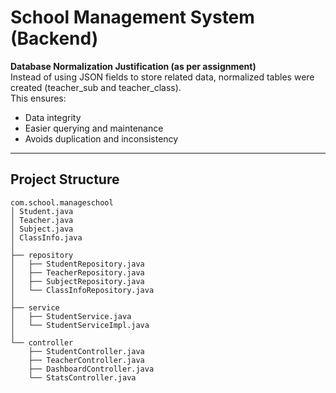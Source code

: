 #  School Management System (Backend)

 **Database Normalization Justification (as per assignment)**  
Instead of using JSON fields to store related data, normalized tables were created (teacher_sub and teacher_class).  
This ensures:
- Data integrity  
- Easier querying and maintenance  
- Avoids duplication and inconsistency  

---

##  Project Structure
```
com.school.manageschool
│ Student.java
│ Teacher.java
│ Subject.java
│ ClassInfo.java
│
├── repository
│   ├── StudentRepository.java
│   ├── TeacherRepository.java
│   ├── SubjectRepository.java
│   └── ClassInfoRepository.java
│
├── service
│   ├── StudentService.java
│   └── StudentServiceImpl.java
│
└── controller
    ├── StudentController.java
    ├── TeacherController.java
    ├── DashboardController.java
    └── StatsController.java
```


